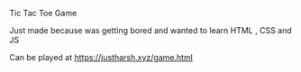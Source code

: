 Tic Tac Toe Game

Just made because was getting bored and wanted to learn HTML , CSS and JS

Can be played at https://justharsh.xyz/game.html
